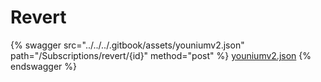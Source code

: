 # Revert

{% swagger src="../../../.gitbook/assets/youniumv2.json" path="/Subscriptions/revert/{id}" method="post" %}
[youniumv2.json](../../../.gitbook/assets/youniumv2.json)
{% endswagger %}
